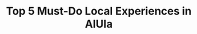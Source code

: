 ---
layout: listicle
title: Top 5 Must-Do Local Experiences in AlUla
image: >-
  https://images.unsplash.com/photo-1621526127806-6080a5a41129?w=900&auto=format&fit=crop&q=60&ixlib=rb-4.0.3&ixid=M3wxMjA3fDB8MHxzZWFyY2h8MjZ8fGR1bmUlMjBidWdnaWVzfGVufDB8fDB8fHww
alt:
screen-height: 60%
image-placement: left
image-horizontal-focal-point: center
image-vertical-focal-point: center
text-placement: center
heading: Top 5 Must-Do Local Experiences in AlUla
info-loop:
  - text: 
  - text: 
  - text:
button-1-link:
button-1-text: 
button-2-link: 
button-2-text: 

# LIST 1
list-1-image: https://images.unsplash.com/photo-1611313053536-065b4fbaa40c?w=900&auto=format&fit=crop&q=60&ixlib=rb-4.0.3&ixid=M3wxMjA3fDB8MHxzZWFyY2h8MTJ8fHNhdWRpJTIwY2FtcGluZ3xlbnwwfHwwfHx8MA%3D%3D
list-1-alt: Traditional Saudi seating setup in the desert, with seats on the ground gathered around a fire, each with a cushion to use as an armrest
list-1-subtitle: Traditional Saudi seating setup
list-1-image-placement: right
list-1-image-horizontal-focal-point: center
list-1-image-vertical-focal-point: center
list-1-text-alignment: center
list-1-section-heading: 
list-1-text-placement: center
list-1-text-block-heading: Desert Keshta
list-1-description-1: One of the most beloved Saudi traditions is a gathering, or Keshta. Friends and family pack up a 4x4 or two and drive into the desert and set up camp for the evening. Whether for a full-on grilled feast or a simple coffee and tea setup, keshtas usually last long into the night.
list-1-description-2: 
list-1-description-3: 
list-1-button-1-link: 
list-1-button-1-text: 
list-1-button-2-link: 
list-1-button-2-text: 

# LIST 2
list-2-image: https://images.unsplash.com/photo-1562754995-606360ed0420?w=900&auto=format&fit=crop&q=60&ixlib=rb-4.0.3&ixid=M3wxMjA3fDB8MHxzZWFyY2h8N3x8c2F1ZGklMjBmb29kfGVufDB8fDB8fHww
list-2-alt: A large, round bread called tamees, typically found in Saudi. Usually soft and pillowy, slightly salty and perfect for sharing
list-2-subtitle: Tamees fresh out of the oven
list-2-image-placement: left
list-2-image-horizontal-focal-point: center
list-2-image-vertical-focal-point: center
list-2-text-alignment: center
list-2-section-heading: 
list-2-text-placement: center
list-2-text-block-heading: Try Tamees from a local bakery
list-2-description-1: This big wheel of bread is unmistakably Saudi. Soft and chewy or thin, crisp and filled with cheese, tamees shops are dotted across town as they’re a staple. Hidden in plain sight, only a small window to order from, these shops are usually found next to a ‘breakfast buffet’ serving fuul and falafel.
list-2-description-2: 
list-2-description-3: 
list-2-button-1-link: 
list-2-button-1-text: 
list-2-button-2-link: 
list-2-button-2-text: 

# LIST 3
list-3-image: https://plus.unsplash.com/premium_photo-1697729435258-b7d20023c843?w=800&auto=format&fit=crop&q=60&ixlib=rb-4.0.3&ixid=M3wxMjA3fDB8MHxzZWFyY2h8NXx8ZGF0ZSUyMHBhbG1zJTVDfGVufDB8fDB8fHww
list-3-alt: Towering date palms of AlUla's Oasis
list-3-subtitle: Towering date palms
list-3-image-placement: right
list-3-image-horizontal-focal-point: center
list-3-image-vertical-focal-point: center
list-3-text-alignment: center
list-3-section-heading: 
list-3-text-placement: center
list-3-text-block-heading: Walk through the Oasis
list-3-description-1: The beating heart of AlUla, the Oasis is made up of a network of trails – what once was the bustling summer markets and summer homes of the locals. As the seasons changed, people would move from the winter homes of Old Town into the cool shade of the Oasis, rebuilding their mudbrick structures every summer.
list-3-description-2: 
list-3-description-3: 
list-3-button-1-link: 
list-3-button-1-text: 
list-3-button-2-link: 
list-3-button-2-text: 

# LIST 4
list-4-image: https://images.unsplash.com/photo-1621526127806-6080a5a41129?w=900&auto=format&fit=crop&q=60&ixlib=rb-4.0.3&ixid=M3wxMjA3fDB8MHxzZWFyY2h8MjZ8fGR1bmUlMjBidWdnaWVzfGVufDB8fDB8fHww
list-4-alt: Dune buggy with expert driver drifts over a large sand dune in the desert
list-4-subtitle: Dune buggy with expert driver
list-4-image-placement: left
list-4-image-horizontal-focal-point: center
list-4-image-vertical-focal-point: center
list-4-text-alignment: center
list-4-section-heading: 
list-4-text-placement: center
list-4-text-block-heading: Dune Buggies
list-4-description-1: Dune-bashing is a sport ubiquitous with the GCC. However, AlUla takes a much more environmentally-friendly approach with their designated trails. Expert drivers take the wheel – so, no, you can’t drive – even if you ask nicely.
list-4-description-2: 
list-4-description-3: 
list-4-button-1-link: 
list-4-button-1-text: 
list-4-button-2-link: 
list-4-button-2-text: 

# LIST 5
list-5-image: https://images.unsplash.com/photo-1603496987674-79600a000f55?w=900&auto=format&fit=crop&q=60&ixlib=rb-4.0.3&ixid=M3wxMjA3fDB8MHxzZWFyY2h8Mnx8bWFuZGl8ZW58MHx8MHx8fDA%3D
list-5-alt: Traditional chicken mandi, considered one of Saudi's national dishes consisting of slow-cooked meat and rice
list-5-subtitle: Traditional chicken mandi
list-5-image-placement: right
list-5-image-horizontal-focal-point: center
list-5-image-vertical-focal-point: center
list-5-text-alignment: center
list-5-section-heading: 
list-5-text-placement: center
list-5-text-block-heading: Try Mandi
list-5-description-1: A heaping plate of rice, juicy chicken, slow roasted goat, tart laban and an ice cold drink – AlUla Heritage Restaurant & Kitchens is an unmistakable restaurant at the main roundabout into town, has hands-down the best mandi in AlUla. 
list-5-description-2: 
list-5-description-3: 
list-5-button-1-link: 
list-5-button-1-text: 
list-5-button-2-link: 
list-5-button-2-text: 
---